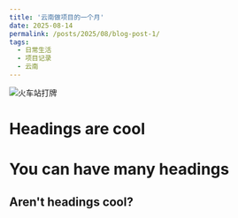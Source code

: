 ```yaml
---
title: '云南做项目的一个月'
date: 2025-08-14
permalink: /posts/2025/08/blog-post-1/
tags:
  - 日常生活
  - 项目记录
  - 云南
---
```




![火车站打牌](/images/blog1.jpg)


Headings are cool
======

You can have many headings
======

Aren't headings cool?
------
